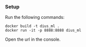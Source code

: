 ### Setup
Run the following commands:

```
docker build -t dius_ml .
docker run -it -p 8888:8888 dius_ml
```

Open the url in the console.
